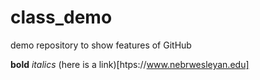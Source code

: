 # class_demo
demo repository to show features of GitHub

**bold**
*italics*
(here is a link)[htps://www.nebrwesleyan.edu]
